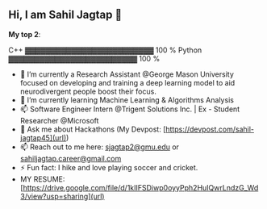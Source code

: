 ## Hi, I am Sahil Jagtap 👋

**My top 2**:

C++          ▓▓▓▓▓▓▓▓▓▓▓▓▓▓▓▓▓▓▓▓▓▓▓▓▓  100 % 
Python       ▓▓▓▓▓▓▓▓▓▓▓▓▓▓▓▓▓▓▓▓▓▓▓▓▓  100 %

- 🔭 I’m currently a Research Assistant @George Mason University focused on developing and training a deep learning model to aid neurodivergent people boost their focus.
- 🌱 I’m currently learning Machine Learning & Algorithms Analysis
- 📫 Software Engineer Intern @Trigent Solutions Inc. | Ex - Student Researcher @Microsoft
- 💬 Ask me about Hackathons (My Devpost: [https://devpost.com/sahil-jagtap45](url))
- 📫 Reach out to me here: [sjagtap2@gmu.edu](url) or [sahiljagtap.career@gmail.com](url)
- ⚡ Fun fact: I hike and love playing soccer and cricket.
- MY RESUME: [https://drive.google.com/file/d/1kIIFSDiwp0oyyPph2HuIQwrLndzG_Wd3/view?usp=sharing](url)

